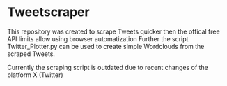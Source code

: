 # Tweetscraper

This repository was created to scrape Tweets quicker then the offical free API limits allow using browser automatization
Further the script Twitter_Plotter.py can be used to create simple Wordclouds from the scraped Tweets.

Currently the scraping script is outdated due to recent changes of the platform X (Twitter)
